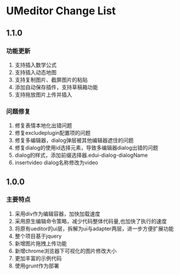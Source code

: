 # UMeditor Change List

## 1.1.0

### 功能更新
1. 支持插入数学公式
2. 支持插入动态地图
3. 支持复制图片、截屏图片的粘贴
4. 添加自动保存插件，支持草稿箱功能
5. 支持拖放图片上传并插入

### 问题修复
1. 修复表情本地化出错问题
2. 修复excludeplugin配置项的问题
3. 修复多编辑器，dialog弹层被其他编辑器遮住的问题
4. 修复dialog的使用id选择元素，导致多编辑器dialog出错的问题
5. dialog的样式，添加前缀选择器.edui-dialog-dialogName
6. insertvideo dialog名称修改为video


## 1.0.0

### 主要特点
1. 采用div作为编辑容器，加快加载速度
2. 采用原生编辑命令策略，减少代码整体代码量,也加快了执行的速度
3. 将原有ueditor的ui层，拆解为ui与adapter两层，进一步方便扩展功能
4. 整个项目基于jquery
5. 新增图片拖拽上传功能
6. 新增chrome浏览器下可视化的图片修改大小
7. 更加丰富的示例代码
8. 使用grunt作为部署

